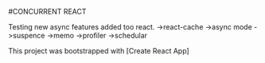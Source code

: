 #CONCURRENT REACT

Testing new async features added too react.
->react-cache
->async mode
->suspence
->memo
->profiler
->schedular

This project was bootstrapped with [Create React App]
